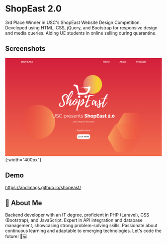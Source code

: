 # ShopEast 2.0

3rd Place Winner in USC's ShopEast Website Design Competition. Developed using HTML, CSS, jQuery, and Bootstrap for responsive design and media queries. Aiding UE students in online selling during quarantine.

## Screenshots

![App Screenshot](screenshot.png){:width="400px"}

## Demo

https://andimags.github.io/shopeast/

## 🚀 About Me
Backend developer with an IT degree, proficient in PHP (Laravel), CSS (Bootstrap), and JavaScript. Expert in API integration and database management, showcasing strong problem-solving skills. Passionate about continuous learning and adaptable to emerging technologies. Let's code the future! 🚀💻

